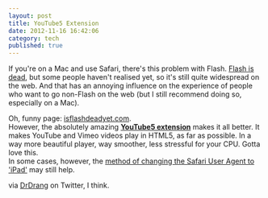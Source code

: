 ```yaml
---
layout: post
title: YouTube5 Extension
date: 2012-11-16 16:42:06
category: tech
published: true
---
```


If you're on a Mac and use Safari, there's this problem with Flash. [Flash is dead](http://www.zdnet.com/blog/perlow/exclusive-adobe-ceases-development-on-mobile-browser-flash-refocuses-efforts-on-html5-updated/19226), but some people haven't realised yet, so it's still quite widespread on the web. And that has an annoying influence on the experience of people who want to go non-Flash on the web (but I still recommend doing so, especially on a Mac). 

Oh, funny page: [isflashdeadyet.com](http://isflashdeadyet.com).  
However, the absolutely amazing [**YouTube5 extension**](http://www.verticalforest.com/youtube5-extension/) makes it all better. It makes YouTube and Vimeo videos play in HTML5, as far as possible. In a way more beautiful player, way smoother, less stressful for your CPU. Gotta love this.  
In some cases, however, the [method of changing the Safari User Agent to 'iPad'](http://blog.timmschoof.com/2012/07/15/html5-video-safari-os-x/) may still help.

via [DrDrang](http://twitter.com/drdrang) on Twitter, I think.